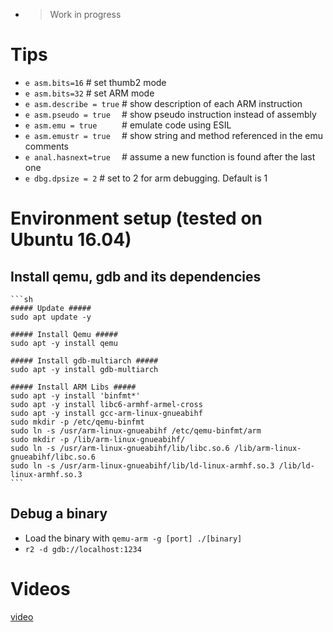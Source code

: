 <!-- TITLE: Arm -->

- > Work in progress 
# Tips
- `e asm.bits=16`  # set thumb2 mode
- `e asm.bits=32`  # set ARM mode
- `e asm.describe = true`   # show description of each ARM instruction
- `e asm.pseudo = true  `   # show pseudo instruction instead of assembly
- `e asm.emu = true     `   # emulate code using ESIL
- `e asm.emustr = true  `   # show string and method referenced in the emu comments
- `e anal.hasnext=true  `   # assume a new function is found after the last one
- `e dbg.dpsize = 2` # set to 2 for arm debugging. Default is 1

# Environment setup (tested on Ubuntu 16.04)
## Install qemu, gdb and its dependencies
	```sh
	##### Update #####
	sudo apt update -y

	##### Install Qemu #####
	sudo apt -y install qemu

	##### Install gdb-multiarch #####
	sudo apt -y install gdb-multiarch

	##### Install ARM Libs #####
	sudo apt -y install 'binfmt*'
	sudo apt -y install libc6-armhf-armel-cross
	sudo apt -y install gcc-arm-linux-gnueabihf
	sudo mkdir -p /etc/qemu-binfmt
	sudo ln -s /usr/arm-linux-gnueabihf /etc/qemu-binfmt/arm
	sudo mkdir -p /lib/arm-linux-gnueabihf/
	sudo ln -s /usr/arm-linux-gnueabihf/lib/libc.so.6 /lib/arm-linux-gnueabihf/libc.so.6
	sudo ln -s /usr/arm-linux-gnueabihf/lib/ld-linux-armhf.so.3 /lib/ld-linux-armhf.so.3
	```

## Debug a binary
- Load the binary with `qemu-arm -g [port] ./[binary]`
- `r2 -d gdb://localhost:1234`
# Videos
[video](https://www.youtube.com/watch?v=oXSx0Qo2Upk)
